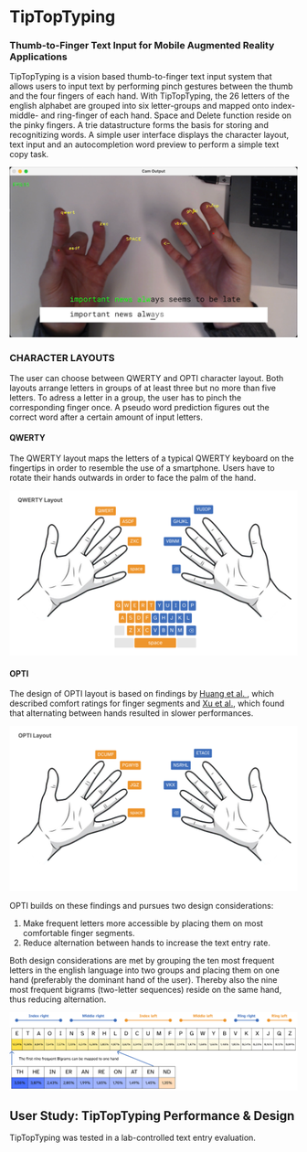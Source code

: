 # TipTopTyping
### Thumb-to-Finger Text Input for Mobile Augmented Reality Applications
TipTopTyping is a vision based thumb-to-finger text input system that allows users to input text by performing pinch gestures between the thumb and the four fingers of each hand. With TipTopTyping, the 26 letters of the english alphabet are grouped into six letter-groups and mapped onto index- middle- and ring-finger of each hand. Space and Delete function reside on the pinky fingers. A trie datastructure forms the basis for storing and recognitizing words. A simple user interface displays the character layout, text input and an autocompletion word preview to perform a simple text copy task.

![screenshot of the user interface](/Figures/QWERTY_typing_example.png)

### CHARACTER LAYOUTS
The user can choose between QWERTY and OPTI character layout. Both layouts arrange letters in groups of at least three but no more than five letters. To adress a letter in a group, the user has to pinch the corresponding finger once. A pseudo word prediction figures out the correct word after a certain amount of input letters.

#### QWERTY
The QWERTY layout maps the letters of a typical QWERTY keyboard on the fingertips in order to resemble the use of a smartphone. Users have to rotate their hands outwards in order to face the palm of the hand. 

![illustration of palm facing QWERTY character layout](/Figures/QWERTY_palm-facing_layout.png)

#### OPTI
The design of OPTI layout is based on findings by [Huang et al. ](https://doi.org/10.1145/2858036.2858483), which described comfort ratings for finger segments and [Xu et al.](https://doi.org/10.1145/3313831.3376306), which found that alternating between hands resulted in slower performances. 

![illustration of optimized OPTI layout](/Figures/OPTI_layout.png)

OPTI builds on these findings and pursues two design considerations:
1. Make frequent letters more accessible by placing them on most comfortable finger segments.
2. Reduce alternation between hands to increase the text entry rate.

Both design considerations are met by grouping the ten most frequent letters in the english language into two groups and placing them on one hand (preferably the dominant hand of the user). Thereby also the nine most frequent bigrams (two-letter sequences) reside on the same hand, thus reducing alternation.

![illustration of OPTI design consideration](/Figures/OPTI_design.png)


## User Study: TipTopTyping Performance & Design

TipTopTyping was tested in a lab-controlled text entry evaluation. 
